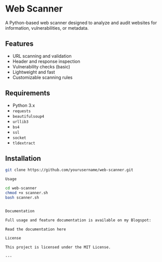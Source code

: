 # Web Scanner

A Python-based web scanner designed to analyze and audit websites for information, vulnerabilities, or metadata.

## Features

- URL scanning and validation
- Header and response inspection
- Vulnerability checks (basic)
- Lightweight and fast
- Customizable scanning rules

## Requirements

- Python 3.x
- `requests`
- `beautifulsoup4`
- `urllib3`
- `bs4`
- `ssl`
- `socket`
- `tldextract`


## Installation

```bash
git clone https://github.com/yourusername/web-scanner.git

Usage

cd web-scanner
chmod +x scanner.sh
bash scanner.sh


Documentation

Full usage and feature documentation is available on my Blogspot:

Read the documentation here

License

This project is licensed under the MIT License.

---
